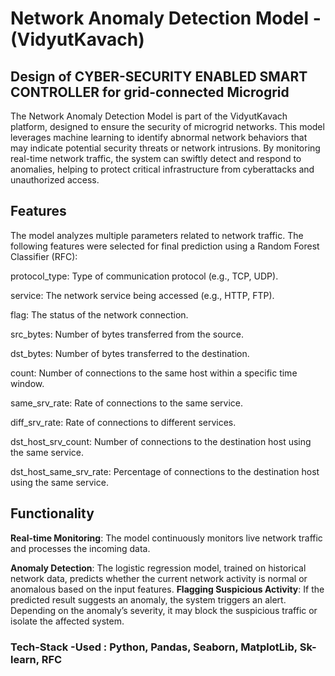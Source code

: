 # Network Anomaly Detection Model - (VidyutKavach)

## Design of CYBER-SECURITY ENABLED SMART CONTROLLER for grid-connected Microgrid

The Network Anomaly Detection Model is part of the VidyutKavach platform, designed to ensure the security of microgrid networks. This model leverages machine learning to identify abnormal network behaviors that may indicate potential security threats or network intrusions. By monitoring real-time network traffic, the system can swiftly detect and respond to anomalies, helping to protect critical infrastructure from cyberattacks and unauthorized access.

## Features
The model analyzes multiple parameters related to network traffic. The following features were selected for final prediction using a Random Forest Classifier (RFC):

protocol_type: Type of communication protocol (e.g., TCP, UDP).

service: The network service being accessed (e.g., HTTP, FTP).

flag: The status of the network connection.

src_bytes: Number of bytes transferred from the source.

dst_bytes: Number of bytes transferred to the destination.

count: Number of connections to the same host within a specific time window.

same_srv_rate: Rate of connections to the same service.

diff_srv_rate: Rate of connections to different services.

dst_host_srv_count: Number of connections to the 
destination host using the same service.

dst_host_same_srv_rate: Percentage of connections to the destination host using the same service.

## Functionality

**Real-time Monitoring**: The model continuously monitors live network traffic and processes the incoming data.

**Anomaly Detection**: The logistic regression model, trained on historical network data, predicts whether the current network activity is normal or anomalous based on the input features.
**Flagging Suspicious Activity**: If the predicted result suggests an anomaly, the system triggers an alert. Depending on the anomaly’s severity, it may block the suspicious traffic or isolate the affected system.

### Tech-Stack -Used : Python, Pandas, Seaborn, MatplotLib, Sk-learn, RFC